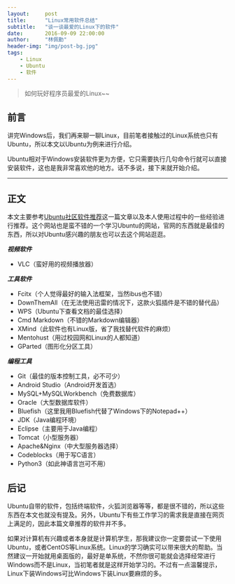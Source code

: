 ```yaml
---
layout:     post
title:      "Linux常用软件总结"
subtitle:   "谈一谈最爱的Linux下的软件"
date:       2016-09-09 22:00:00
author:     "林佩勤"
header-img: "img/post-bg.jpg"
tags:
    - Linux
    - Ubuntu
    - 软件
---
```


> 如何玩好程序员最爱的Linux~~


## 前言

讲完Windows后，我们再来聊一聊Linux，目前笔者接触过的Linux系统也只有Ubuntu，所以本文以Ubuntu为例来进行介绍。

Ubuntu相对于Windows安装软件更为方便，它只需要执行几句命令行就可以直接安装软件，这也是我非常喜欢他的地方。话不多说，接下来就开始介绍。

---

## 正文

本文主要参考[Ubuntu社区软件推荐](http://wiki.ubuntu.org.cn/Qref/Apps)这一篇文章以及本人使用过程中的一些经验进行推荐。这个网站也是蛮不错的一个学习Ubuntu的网站，官网的东西就是最佳的东西，所以对Ubuntu感兴趣的朋友也可以去这个网站逛逛。

***视频软件***

- VLC（蛮好用的视频播放器）

***工具软件***

- Fcitx（个人觉得最好的输入法框架，当然ibus也不错）
- DownThemAll（在无法使用迅雷的情况下，这款火狐插件是不错的替代品）
- WPS（Ubuntu下查看文档的最佳选择）
- Cmd Markdown（不错的Markdown编辑器）
- XMind（此软件也有Linux版，省了我找替代软件的麻烦）
- Mentohust（用过校园网和Linux的人都知道）
- GParted（图形化分区工具）

***编程工具***

- Git（最佳的版本控制工具，必不可少）
- Android Studio（Android开发首选）
- MySQL+MySQLWorkbench（免费数据库）
- Oracle（大型数据库软件）
- Bluefish（这里我用Bluefish代替了Windows下的Notepad++）
- JDK（Java编程环境）
- Eclipse（主要用于Java编程）
- Tomcat（小型服务器）
- Apache&Nginx（中大型服务器选择）
- Codeblocks（用于写C语言）
- Python3（如此神语言岂可不用）

## 后记

Ubuntu自带的软件，包括终端软件，火狐浏览器等等，都是很不错的，所以这些东西在本文也就没有提及。另外，Ubuntu下有些工作学习的需求我是直接在网页上满足的，因此本篇文章推荐的软件并不多。

如果对计算机有兴趣或者本身就是计算机学生，那我建议你一定要尝试一下使用Ubuntu，或者CentOS等Linux系统。Linux的学习确实可以带来很大的帮助。当然建议一开始就用桌面版的，最好是单系统，不然你很可能就会选择经常进行Windows而不是Linux，当初笔者就是这样开始学习的。不过有一点温馨提示，Linux下装Windows可比Windows下装Linux要麻烦的多。
